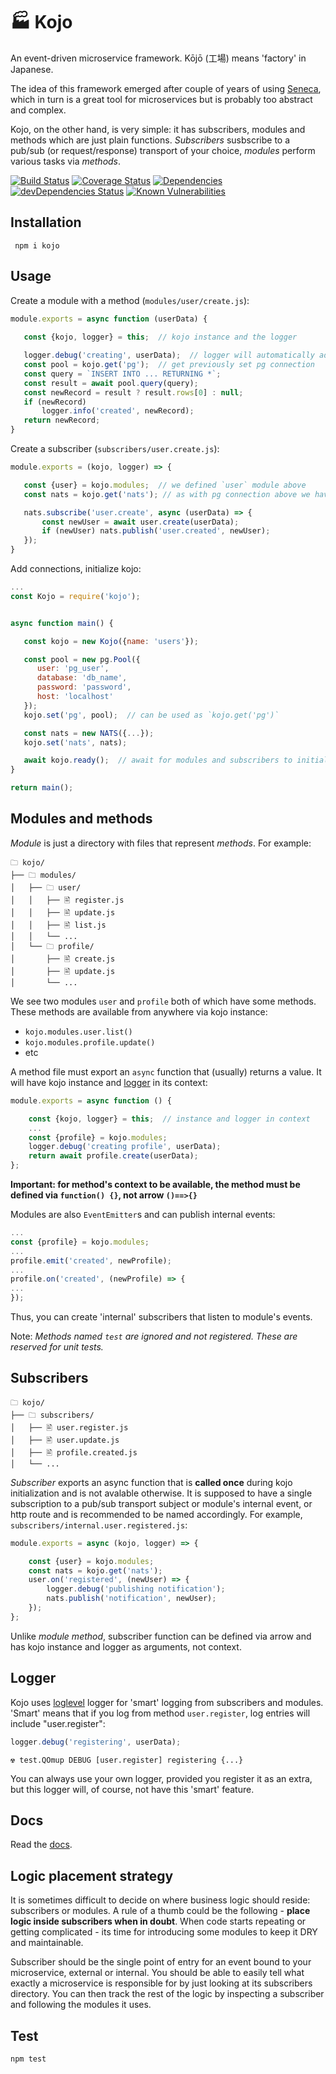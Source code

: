 🏭 Kojo
=======

An event-driven microservice framework. Kōjō (工場) means 'factory' in
Japanese.

The idea of this framework emerged after couple of years of using
[Seneca], which in turn is a great tool for microservices but is probably
too abstract and complex.

Kojo, on the other hand, is very simple: it has subscribers, modules and
methods which are just plain functions. *Subscribers* susbscribe to a
pub/sub (or request/response) transport of your choice, *modules* perform
various tasks via *methods*.

[![Build Status](https://travis-ci.org/yentsun/kojo.svg?branch=master)](https://travis-ci.org/yentsun/kojo)
[![Coverage Status](https://coveralls.io/repos/github/yentsun/kojo/badge.svg?branch=master)](https://coveralls.io/github/yentsun/kojo?branch=master)
[![Dependencies](https://david-dm.org/yentsun/kojo.svg)](https://david-dm.org/yentsun/kojo)
[![devDependencies Status](https://david-dm.org/yentsun/kojo/dev-status.svg)](https://david-dm.org/yentsun/kojo?type=dev)
[![Known Vulnerabilities](https://snyk.io/test/github/yentsun/kojo/badge.svg?targetFile=package.json)](https://snyk.io/test/github/yentsun/kojo?targetFile=package.json)


Installation
------------

```
 npm i kojo
```


Usage
-----
 
Create a module with a method (`modules/user/create.js`):

 ```js
module.exports = async function (userData) {
    
    const {kojo, logger} = this;  // kojo instance and the logger

    logger.debug('creating', userData);  // logger will automatically add module and method name
    const pool = kojo.get('pg');  // get previously set pg connection
    const query = `INSERT INTO ... RETURNING *`;
    const result = await pool.query(query);
    const newRecord = result ? result.rows[0] : null;
    if (newRecord)
        logger.info('created', newRecord);
    return newRecord;
}
```


Create a subscriber (`subscribers/user.create.js`):

 ```js
module.exports = (kojo, logger) => {

    const {user} = kojo.modules;  // we defined `user` module above
    const nats = kojo.get('nats'); // as with pg connection above we have nats connection too

    nats.subscribe('user.create', async (userData) => {
        const newUser = await user.create(userData);
        if (newUser) nats.publish('user.created', newUser);
    });
}
```


Add connections, initialize kojo:

 ```js
 ...
const Kojo = require('kojo');


async function main() {

    const kojo = new Kojo({name: 'users'});

    const pool = new pg.Pool({
       user: 'pg_user',
       database: 'db_name',
       password: 'password',
       host: 'localhost'
    });
    kojo.set('pg', pool);  // can be used as `kojo.get('pg')`

    const nats = new NATS({...});
    kojo.set('nats', nats);

    await kojo.ready();  // await for modules and subscribers to initialize
}

return main();

```


Modules and methods
-------------------

*Module* is just a directory with files that represent *methods*. For
example:

```
🗀 kojo/
├── 🗀 modules/
│   ├── 🗀 user/
│   │   ├── 🖹 register.js
│   │   ├── 🖹 update.js
│   │   ├── 🖹 list.js
│   │   └── ...
│   └── 🗀 profile/
│       ├── 🖹 create.js
│       ├── 🖹 update.js
│       └── ...
```
We see two modules `user` and `profile` both of which have some methods.
These methods are available from anywhere via kojo instance:
- `kojo.modules.user.list()`
- `kojo.modules.profile.update()`
- etc

A method file must export an `async` function that (usually) returns a value.
It will have kojo instance and [logger](#logger) in its context:
```js
module.exports = async function () {

    const {kojo, logger} = this;  // instance and logger in context
    ...
    const {profile} = kojo.modules;
    logger.debug('creating profile', userData);
    return await profile.create(userData);
};
```
**Important: for method's context to be available, the method must be
defined via `function() {}`, not arrow `()==>{}`**

Modules are also `EventEmitter`s and can publish internal events:
```js
...
const {profile} = kojo.modules;
...
profile.emit('created', newProfile);
...
profile.on('created', (newProfile) => {
...
});

```

Thus, you can create 'internal' subscribers that listen to module's events.

Note: *Methods named `test` are ignored and not registered. These are
reserved for unit tests.*


Subscribers
-----------

```
🗀 kojo/
├── 🗀 subscribers/
│   ├── 🖹 user.register.js
│   ├── 🖹 user.update.js
│   ├── 🖹 profile.created.js
│   └── ...
```

*Subscriber* exports an async function that is **called once** during kojo
initialization and is not avalable otherwise. It is supposed to have a
single subscription to a pub/sub transport subject or module's internal
event, or http route and is recommended to be named accordingly. For
example, `subscribers/internal.user.registered.js`:
```js
module.exports = async (kojo, logger) => {

    const {user} = kojo.modules;
    const nats = kojo.get('nats');
    user.on('registered', (newUser) => {
        logger.debug('publishing notification');
        nats.publish('notification', newUser);
    });
};

```
Unlike *module method*, subscriber function can be defined via arrow and
has kojo instance and logger as arguments, not context.


Logger
------

Kojo uses [loglevel] logger for 'smart' logging from subscribers and modules.
'Smart' means that if you log from method `user.register`, log entries
will include "user.register":
```js
logger.debug('registering', userData);
```

```
☢ test.QOmup DEBUG [user.register] registering {...}
```

You can always use your own logger, provided you register it as an extra,
but this logger will, of course, not have this 'smart' feature.


Docs
----

Read the [docs].


Logic placement strategy
------------------------

It is sometimes difficult to decide on where business logic should
reside: subscribers or modules. A rule of a thumb could be the
following - **place logic inside subscribers when in doubt**. When code
starts repeating or getting complicated - its time for
introducing some modules to keep it DRY and maintainable.

Subscriber should be the single point of entry for an event bound to your
microservice, external or internal. You should be able to easily tell
what exactly a microservice is responsible for by just looking at its
subscribers directory. You can then track the rest of the logic by
inspecting a subscriber and following the modules it uses.


Test
----

```
npm test
```


[Seneca]: http://senecajs.org/
[loglevel]: https://www.npmjs.com/package/loglevel
[docs]: docs.md
